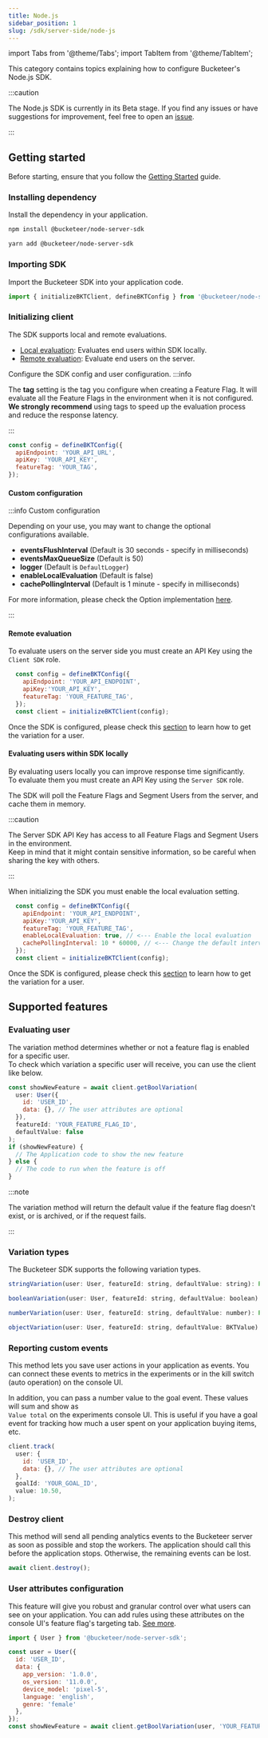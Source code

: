 ```yaml
---
title: Node.js
sidebar_position: 1
slug: /sdk/server-side/node-js
---
```


import Tabs from '@theme/Tabs';
import TabItem from '@theme/TabItem';

This category contains topics explaining how to configure Bucketeer's Node.js SDK.

:::caution

The Node.js SDK is currently in its Beta stage.
If you find any issues or have suggestions for improvement, feel free to open an [issue](https://github.com/bucketeer-io/node-server-sdk/issues).

:::

## Getting started

Before starting, ensure that you follow the [Getting Started](/getting-started) guide.

### Installing dependency

Install the dependency in your application.

<Tabs>
<TabItem value="npm" label="npm">

```sh showLineNumbers
npm install @bucketeer/node-server-sdk
```

</TabItem>
<TabItem value="yarn" label="Yarn">

```sh showLineNumbers
yarn add @bucketeer/node-server-sdk
```

</TabItem>
</Tabs>

### Importing SDK

Import the Bucketeer SDK into your application code.

<Tabs>
<TabItem value="js" label="JavaScript">

```js showLineNumbers
import { initializeBKTClient, defineBKTConfig } from '@bucketeer/node-server-sdk';
```

</TabItem>
</Tabs>

### Initializing client

The SDK supports local and remote evaluations.

- [Local evaluation](#evaluating-users-within-sdk-locally): Evaluates end users within SDK locally.
- [Remote evaluation](#remote-evaluation): Evaluate end users on the server.

Configure the SDK config and user configuration.
:::info

The **tag** setting is the tag you configure when creating a Feature Flag. It will evaluate all the Feature Flags in the environment when it is not configured.<br />
**We strongly recommend** using tags to speed up the evaluation process and reduce the response latency.

:::
<Tabs>
<TabItem value="js" label="JavaScript">

```js showLineNumbers
const config = defineBKTConfig({
  apiEndpoint: 'YOUR_API_URL',
  apiKey: 'YOUR_API_KEY',
  featureTag: 'YOUR_TAG',
});
```

</TabItem>
</Tabs>

#### Custom configuration

:::info Custom configuration

Depending on your use, you may want to change the optional configurations available.

- **eventsFlushInterval** (Default is 30 seconds - specify in milliseconds)
- **eventsMaxQueueSize** (Default is 50)
- **logger** (Default is `DefaultLogger`)
- **enableLocalEvaluation** (Default is false)
- **cachePollingInterval** (Default is 1 minute - specify in milliseconds)

For more information, please check the Option implementation [here](https://github.com/bucketeer-io/node-server-sdk/blob/master/src/config.ts).

:::

#### Remote evaluation

To evaluate users on the server side you must create an API Key using the `Client SDK` role.

<Tabs>
<TabItem value="js" label="JavaScript">

```js showLineNumbers
  const config = defineBKTConfig({
    apiEndpoint: 'YOUR_API_ENDPOINT',
    apiKey:'YOUR_API_KEY',
    featureTag: 'YOUR_FEATURE_TAG',
  });
  const client = initializeBKTClient(config);
```

</TabItem>
</Tabs>

Once the SDK is configured, please check this [section](#evaluating-user) to learn how to get the variation for a user.

#### Evaluating users within SDK locally

By evaluating users locally you can improve response time significantly.<br />
To evaluate them you must create an API Key using the `Server SDK` role.

The SDK will poll the Feature Flags and Segment Users from the server, and cache them in memory.

:::caution

The Server SDK API Key has access to all Feature Flags and Segment Users in the environment.<br />
Keep in mind that it might contain sensitive information, so be careful when sharing the key with others.

:::

When initializing the SDK you must enable the local evaluation setting.

<Tabs>
<TabItem value="js" label="JavaScript">

```js showLineNumbers
  const config = defineBKTConfig({
    apiEndpoint: 'YOUR_API_ENDPOINT',
    apiKey:'YOUR_API_KEY',
    featureTag: 'YOUR_FEATURE_TAG',
    enableLocalEvaluation: true, // <--- Enable the local evaluation
    cachePollingInterval: 10 * 60000, // <--- Change the default interval if needed
  });
  const client = initializeBKTClient(config);
```

</TabItem>
</Tabs>

Once the SDK is configured, please check this [section](#evaluating-user) to learn how to get the variation for a user.


## Supported features

### Evaluating user

The variation method determines whether or not a feature flag is enabled for a specific user.<br />
To check which variation a specific user will receive, you can use the client like below.

<Tabs>
<TabItem value="js" label="JavaScript">

```js showLineNumbers
const showNewFeature = await client.getBoolVariation(
  user: User({
    id: 'USER_ID',
    data: {}, // The user attributes are optional
  }),
  featureId: 'YOUR_FEATURE_FLAG_ID',
  defaultValue: false
);
if (showNewFeature) {
  // The Application code to show the new feature
} else {
  // The code to run when the feature is off
}
```

</TabItem>
</Tabs>

:::note

The variation method will return the default value if the feature flag doesn't exist, or is archived, or if the request fails.

:::

### Variation types

The Bucketeer SDK supports the following variation types.

<Tabs>
<TabItem value="js" label="JavaScript">

```js showLineNumbers
stringVariation(user: User, featureId: string, defaultValue: string): Promise<string>;

booleanVariation(user: User, featureId: string, defaultValue: boolean): Promise<boolean>;

numberVariation(user: User, featureId: string, defaultValue: number): Promise<number>;

objectVariation(user: User, featureId: string, defaultValue: BKTValue): Promise<BKTValue>;
```

</TabItem>
</Tabs>

### Reporting custom events

This method lets you save user actions in your application as events. You can connect these events to metrics in the experiments or in the kill switch (auto operation) on the console UI.

In addition, you can pass a number value to the goal event. These values will sum and show as <br />`Value total` on the experiments console UI. This is useful if you have a goal event for tracking how much a user spent on your application buying items, etc.

<Tabs>
<TabItem value="js" label="JavaScript">

```js showLineNumbers
client.track(
  user: {
    id: 'USER_ID', 
    data: {}, // The user attributes are optional
  },
  goalId: 'YOUR_GOAL_ID', 
  value: 10.50,
);
```

</TabItem>
</Tabs>

### Destroy client

This method will send all pending analytics events to the Bucketeer server as soon as possible and stop the workers. The application should call this before the application stops. Otherwise, the remaining events can be lost.

<Tabs>
<TabItem value="js" label="JavaScript">

```js showLineNumbers
await client.destroy();
```

</TabItem>
</Tabs>

### User attributes configuration

This feature will give you robust and granular control over what users can see on your application. You can add rules using these attributes on the console UI's feature flag's targeting tab. [See more](/feature-flags/creating-feature-flags/targeting#user-attributes).

<Tabs>
<TabItem value="js" label="JavaScript">

```js showLineNumbers
import { User } from '@bucketeer/node-server-sdk';

const user = User({
  id: 'USER_ID',
  data: {
    app_version: '1.0.0',
    os_version: '11.0.0',
    device_model: 'pixel-5',
    language: 'english',
    genre: 'female'
  },
});
const showNewFeature = await client.getBoolVariation(user, 'YOUR_FEATURE_FLAG_ID', false);
```

</TabItem>
</Tabs>
